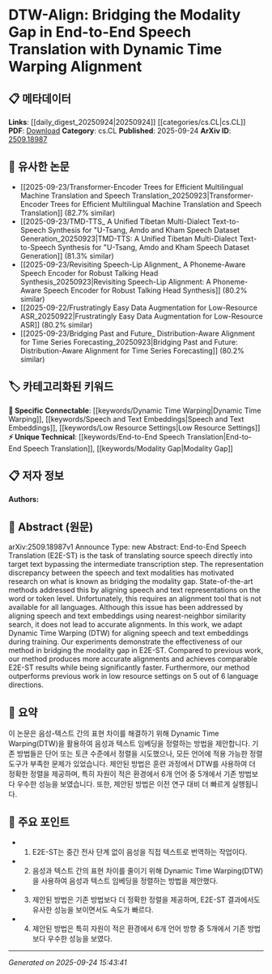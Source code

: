 <!-- KEYWORD_LINKING_METADATA:
{
  "processed_timestamp": "2025-09-24T15:43:41.424753",
  "vocabulary_version": "1.0",
  "selected_keywords": [
    "End-to-End Speech Translation",
    "Dynamic Time Warping",
    "Modality Gap",
    "Speech and Text Embeddings",
    "Low Resource Settings"
  ],
  "rejected_keywords": [],
  "similarity_scores": {
    "End-to-End Speech Translation": 0.78,
    "Dynamic Time Warping": 0.79,
    "Modality Gap": 0.75,
    "Speech and Text Embeddings": 0.8,
    "Low Resource Settings": 0.74
  },
  "extraction_method": "AI_prompt_based",
  "budget_applied": true,
  "candidates_json": {
    "candidates": [
      {
        "surface": "End-to-End Speech Translation",
        "canonical": "End-to-End Speech Translation",
        "aliases": [
          "E2E-ST"
        ],
        "category": "unique_technical",
        "rationale": "This is the primary focus of the paper and represents a distinct technical domain.",
        "novelty_score": 0.75,
        "connectivity_score": 0.65,
        "specificity_score": 0.85,
        "link_intent_score": 0.78
      },
      {
        "surface": "Dynamic Time Warping",
        "canonical": "Dynamic Time Warping",
        "aliases": [
          "DTW"
        ],
        "category": "specific_connectable",
        "rationale": "DTW is a key technique used in the paper for aligning speech and text embeddings.",
        "novelty_score": 0.68,
        "connectivity_score": 0.72,
        "specificity_score": 0.8,
        "link_intent_score": 0.79
      },
      {
        "surface": "Modality Gap",
        "canonical": "Modality Gap",
        "aliases": [
          "Bridging Modality Gap"
        ],
        "category": "unique_technical",
        "rationale": "The concept of a modality gap is central to the paper's contribution in improving translation accuracy.",
        "novelty_score": 0.7,
        "connectivity_score": 0.6,
        "specificity_score": 0.82,
        "link_intent_score": 0.75
      },
      {
        "surface": "Speech and Text Embeddings",
        "canonical": "Speech and Text Embeddings",
        "aliases": [
          "Speech-Text Embeddings"
        ],
        "category": "specific_connectable",
        "rationale": "These embeddings are crucial for understanding the alignment process discussed in the paper.",
        "novelty_score": 0.65,
        "connectivity_score": 0.78,
        "specificity_score": 0.77,
        "link_intent_score": 0.8
      },
      {
        "surface": "Low Resource Settings",
        "canonical": "Low Resource Settings",
        "aliases": [
          "Low-Resource Languages"
        ],
        "category": "specific_connectable",
        "rationale": "The paper highlights improvements in translation for low-resource languages, a significant application area.",
        "novelty_score": 0.6,
        "connectivity_score": 0.7,
        "specificity_score": 0.75,
        "link_intent_score": 0.74
      }
    ],
    "ban_list_suggestions": [
      "alignment tool",
      "nearest-neighbor similarity search"
    ]
  },
  "decisions": [
    {
      "candidate_surface": "End-to-End Speech Translation",
      "resolved_canonical": "End-to-End Speech Translation",
      "decision": "linked",
      "scores": {
        "novelty": 0.75,
        "connectivity": 0.65,
        "specificity": 0.85,
        "link_intent": 0.78
      }
    },
    {
      "candidate_surface": "Dynamic Time Warping",
      "resolved_canonical": "Dynamic Time Warping",
      "decision": "linked",
      "scores": {
        "novelty": 0.68,
        "connectivity": 0.72,
        "specificity": 0.8,
        "link_intent": 0.79
      }
    },
    {
      "candidate_surface": "Modality Gap",
      "resolved_canonical": "Modality Gap",
      "decision": "linked",
      "scores": {
        "novelty": 0.7,
        "connectivity": 0.6,
        "specificity": 0.82,
        "link_intent": 0.75
      }
    },
    {
      "candidate_surface": "Speech and Text Embeddings",
      "resolved_canonical": "Speech and Text Embeddings",
      "decision": "linked",
      "scores": {
        "novelty": 0.65,
        "connectivity": 0.78,
        "specificity": 0.77,
        "link_intent": 0.8
      }
    },
    {
      "candidate_surface": "Low Resource Settings",
      "resolved_canonical": "Low Resource Settings",
      "decision": "linked",
      "scores": {
        "novelty": 0.6,
        "connectivity": 0.7,
        "specificity": 0.75,
        "link_intent": 0.74
      }
    }
  ]
}
-->

# DTW-Align: Bridging the Modality Gap in End-to-End Speech Translation with Dynamic Time Warping Alignment

## 📋 메타데이터

**Links**: [[daily_digest_20250924|20250924]] [[categories/cs.CL|cs.CL]]
**PDF**: [Download](https://arxiv.org/pdf/2509.18987.pdf)
**Category**: cs.CL
**Published**: 2025-09-24
**ArXiv ID**: [2509.18987](https://arxiv.org/abs/2509.18987)

## 🔗 유사한 논문
- [[2025-09-23/Transformer-Encoder Trees for Efficient Multilingual Machine Translation and Speech Translation_20250923|Transformer-Encoder Trees for Efficient Multilingual Machine Translation and Speech Translation]] (82.7% similar)
- [[2025-09-23/TMD-TTS_ A Unified Tibetan Multi-Dialect Text-to-Speech Synthesis for \"U-Tsang, Amdo and Kham Speech Dataset Generation_20250923|TMD-TTS: A Unified Tibetan Multi-Dialect Text-to-Speech Synthesis for \"U-Tsang, Amdo and Kham Speech Dataset Generation]] (81.3% similar)
- [[2025-09-23/Revisiting Speech-Lip Alignment_ A Phoneme-Aware Speech Encoder for Robust Talking Head Synthesis_20250923|Revisiting Speech-Lip Alignment: A Phoneme-Aware Speech Encoder for Robust Talking Head Synthesis]] (80.2% similar)
- [[2025-09-22/Frustratingly Easy Data Augmentation for Low-Resource ASR_20250922|Frustratingly Easy Data Augmentation for Low-Resource ASR]] (80.2% similar)
- [[2025-09-23/Bridging Past and Future_ Distribution-Aware Alignment for Time Series Forecasting_20250923|Bridging Past and Future: Distribution-Aware Alignment for Time Series Forecasting]] (80.2% similar)

## 🏷️ 카테고리화된 키워드
**🔗 Specific Connectable**: [[keywords/Dynamic Time Warping|Dynamic Time Warping]], [[keywords/Speech and Text Embeddings|Speech and Text Embeddings]], [[keywords/Low Resource Settings|Low Resource Settings]]
**⚡ Unique Technical**: [[keywords/End-to-End Speech Translation|End-to-End Speech Translation]], [[keywords/Modality Gap|Modality Gap]]

## 📋 저자 정보

**Authors:** 

## 📄 Abstract (원문)

arXiv:2509.18987v1 Announce Type: new 
Abstract: End-to-End Speech Translation (E2E-ST) is the task of translating source speech directly into target text bypassing the intermediate transcription step. The representation discrepancy between the speech and text modalities has motivated research on what is known as bridging the modality gap. State-of-the-art methods addressed this by aligning speech and text representations on the word or token level. Unfortunately, this requires an alignment tool that is not available for all languages. Although this issue has been addressed by aligning speech and text embeddings using nearest-neighbor similarity search, it does not lead to accurate alignments. In this work, we adapt Dynamic Time Warping (DTW) for aligning speech and text embeddings during training. Our experiments demonstrate the effectiveness of our method in bridging the modality gap in E2E-ST. Compared to previous work, our method produces more accurate alignments and achieves comparable E2E-ST results while being significantly faster. Furthermore, our method outperforms previous work in low resource settings on 5 out of 6 language directions.

## 📝 요약

이 논문은 음성-텍스트 간의 표현 차이를 해결하기 위해 Dynamic Time Warping(DTW)을 활용하여 음성과 텍스트 임베딩을 정렬하는 방법을 제안합니다. 기존 방법들은 단어 또는 토큰 수준에서 정렬을 시도했으나, 모든 언어에 적용 가능한 정렬 도구가 부족한 문제가 있었습니다. 제안된 방법은 훈련 과정에서 DTW를 사용하여 더 정확한 정렬을 제공하며, 특히 자원이 적은 환경에서 6개 언어 중 5개에서 기존 방법보다 우수한 성능을 보였습니다. 또한, 제안된 방법은 이전 연구 대비 더 빠르게 실행됩니다.

## 🎯 주요 포인트

- 1. E2E-ST는 중간 전사 단계 없이 음성을 직접 텍스트로 번역하는 작업이다.
- 2. 음성과 텍스트 간의 표현 차이를 줄이기 위해 Dynamic Time Warping(DTW)을 사용하여 음성과 텍스트 임베딩을 정렬하는 방법을 제안했다.
- 3. 제안된 방법은 기존 방법보다 더 정확한 정렬을 제공하며, E2E-ST 결과에서도 유사한 성능을 보이면서도 속도가 빠르다.
- 4. 제안된 방법은 특히 자원이 적은 환경에서 6개 언어 방향 중 5개에서 기존 방법보다 우수한 성능을 보였다.


---

*Generated on 2025-09-24 15:43:41*